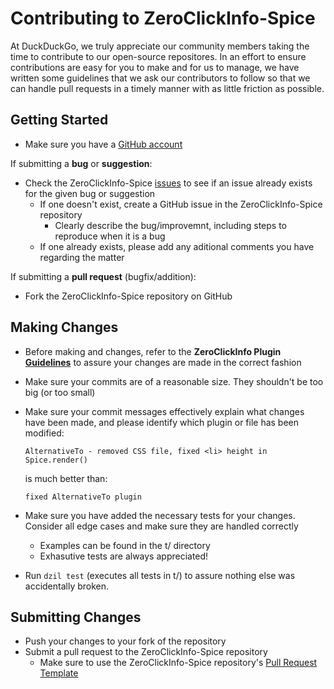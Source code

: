 # Contributing to ZeroClickInfo-Spice

At DuckDuckGo, we truly appreciate our community members taking the time to contribute to our open-source repositores. In an effort to ensure contributions are easy for you to make and for us to manage, we have written some guidelines that we ask our contributors to follow so that we can handle pull requests in a timely manner with as little friction as possible.

## Getting Started

* Make sure you have a [GitHub account](https://github.com/signup/free)

If submitting a **bug** or **suggestion**:
* Check the ZeroClickInfo-Spice [issues](https://github.com/duckduckgo/zeroclickinfo-spice/issues) to see if an issue already exists for the given bug or suggestion
    * If one doesn't exist, create a GitHub issue in the ZeroClickInfo-Spice repository
        * Clearly describe the bug/improvemnt, including steps to reproduce when it is a bug
    * If one already exists, please add any aditional comments you have regarding the matter

If submitting a **pull request** (bugfix/addition):
* Fork the ZeroClickInfo-Spice repository on GitHub

## Making Changes

* Before making and changes, refer to the **ZeroClickInfo Plugin [Guidelines](#)** to assure your changes are made in the correct fashion
* Make sure your commits are of a reasonable size. They shouldn't be too big (or too small)
* Make sure your commit messages effectively explain what changes have been made, and please identify which plugin or file has been modified:

    ```
    AlternativeTo - removed CSS file, fixed <li> height in Spice.render()
    ```

    is much better than:

    ```
    fixed AlternativeTo plugin
    ```

* Make sure you have added the necessary tests for your changes. Consider all edge cases and make sure they are handled correctly
    * Examples can be found in the t/ directory
    * Exhasutive tests are always appreciated!
* Run `dzil test` (executes all tests in t/) to assure nothing else was accidentally broken.

## Submitting Changes

* Push your changes to your fork of the repository
* Submit a pull request to the ZeroClickInfo-Spice repository
    * Make sure to use the ZeroClickInfo-Spice repository's [Pull Request Template](/Pull_Request_Template.md)